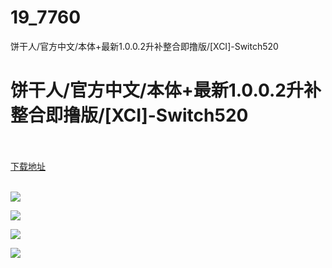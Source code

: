 # 19_7760
饼干人/官方中文/本体+最新1.0.0.2升补整合即撸版/[XCI]-Switch520
# 饼干人/官方中文/本体+最新1.0.0.2升补整合即撸版/[XCI]-Switch520
 <br/></br>
[下载地址](https://www.switch520.cc/article/7760 "下载地址")
<br/></br>

<p><span><strong><img src="https://www.switch520.cc/muke_img/upload_art_editor_20201208-1_69213b0b5ed12af678b9ef2da091a3b5.jpg"></strong></span></p>
<p><span><strong><img src="https://www.switch520.cc/muke_img/upload_art_editor_20201208-1_cda937193e2f39b92cde93ed15070dd5.jpg"></strong></span></p>
<p><span><strong><img src="https://www.switch520.cc/muke_img/upload_art_editor_20201208-1_8b730795f884d4d642f53bce0457b855.jpg"></strong></span></p>
<p><span><strong><img src="https://www.switch520.cc/muke_img/upload_art_editor_20201208-1_b1f4f19abe9b4090c1552c5f5201d811.jpg"></strong></span></p>
<p></p>
<p></p>
